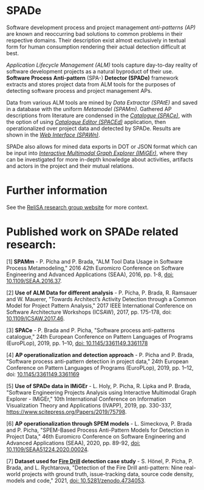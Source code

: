 # SPADe
Software development process and project management _anti-patterns (AP)_ are known and reoccurring bad solutions to common problems in their respective domains. Their description exist almost exclusively in textual form for human consumption rendering their actual detection difficult at best.

_Application Lifecycle Management (ALM)_ tools capture day-to-day reality of software development projects as a natural byproduct of their use.
**Software Process Anti-pattern** (SPA-) **Detector (SPADe)** framework extracts and stores project data from ALM tools for the purposes of detecting software process and project management APs.

Data from various ALM tools are mined by _Data Extractor (SPAtE)_ and saved in a database with the uniform _Metamodel (SPAMm)_. Gathered AP descriptions from literature are condensed in the _[Catalogue (SPACe)](https://github.com/ReliSA/Software-process-antipatterns-catalogue/blob/master/Antipatterns_catalogue.md)_, with the option of using _[Catalogue Editor (SPACEd)](https://github.com/ReliSA/Software-process-antipatterns-catalogue/tree/master/app)_ application, then operationalized over project data and detected by SPADe. Results are shown in the _[Web Interface (SPAWn)](https://github.com/ReliSA/SPADe-Web-GUI)_.

SPADe also allows for mined data exports in DOT or JSON format which can be input into _[Interactive Multimodal Graph Explorer (IMiGEr)](https://github.com/ReliSA/IMiGEr)_, where they can be investigated for more in-depth knowledge about activities, artifacts and actors in the project and their mutual relations.

# Further information
See the [ReliSA research group website](http://relisa.kiv.zcu.cz/areas/) for more context.

# Published work on SPADe related research:

\[1\] **SPAMm** - P. Pícha and P. Brada, "ALM Tool Data Usage in Software Process Metamodeling," 2016 42th Euromicro Conference on Software Engineering and Advanced Applications (SEAA), 2016, pp. 1-8, [doi: 10.1109/SEAA.2016.37](https://ieeexplore.ieee.org/abstract/document/7592768).

\[2\] **Use of ALM Data for different analysis** - P. Pícha, P. Brada, R. Ramsauer and W. Mauerer, "Towards Architect’s Activity Detection through a Common Model for Project Pattern Analysis," 2017 IEEE International Conference on Software Architecture Workshops (ICSAW), 2017, pp. 175-178, doi: [10.1109/ICSAW.2017.46](https://ieeexplore.ieee.org/abstract/document/7958478).

\[3\] **SPACe** - P. Brada and P. Picha, "Software process anti-patterns catalogue," 24th European Conference on Pattern Languages of Programs (EuroPLop), 2019, pp. 1–10, [doi: 10.1145/3361149.3361178](https://dl.acm.org/doi/abs/10.1145/3361149.3361178)

\[4\] **AP operationalization and detection approach** - P. Picha and P. Brada, "Software process anti-pattern detection in project data," 24th European Conference on Pattern Languages of Programs (EuroPLop), 2019, pp. 1–12, doi: [10.1145/3361149.3361169](https://dl.acm.org/doi/abs/10.1145/3361149.3361169)

\[5\] **Use of SPADe data in IMiGEr** - L. Holy, P. Picha, R. Lipka and P. Brada, "Software Engineering Projects Analysis using Interactive Multimodal Graph Explorer - IMiGEr," 10th International Conference on Information Visualization Theory and Applications (IVAPP), 2019, pp. 330-337, https://www.scitepress.org/Papers/2019/75798.

\[6\] **AP operationalization through SPEM models** - L. Simeckova, P. Brada and P. Picha, "SPEM-Based Process Anti-Pattern Models for Detection in Project Data," 46th Euromicro Conference on Software Engineering and Advanced Applications (SEAA), 2020, pp. 89-92, [doi: 10.1109/SEAA51224.2020.00024](https://ieeexplore.ieee.org/abstract/document/9226339).

\[7\] **Dataset used for [Fire Drill](https://github.com/ReliSA/Software-process-antipatterns-catalogue/blob/master/catalogue/Fire_Drill.md) detection case study** - S. Hönel, P. Pícha, P. Brada, and L. Rychtarova, "Detection of the Fire Drill anti-pattern: Nine real-world projects with ground truth, issue-tracking data, source code density, models and code," 2021, [doi: 10.5281/zenodo.4734053](https://www.diva-portal.org/smash/record.jsf?pid=diva2%3A1548956&dswid=-6852).
